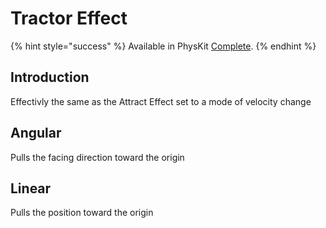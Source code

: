 # Tractor Effect

{% hint style="success" %}
Available in PhysKit [Complete](https://prf.hn/l/rpoyznk).
{% endhint %}

## Introduction

Effectivly the same as the Attract Effect set to a mode of velocity change

## Angular

Pulls the facing direction toward the origin

## Linear

Pulls the position toward the origin
